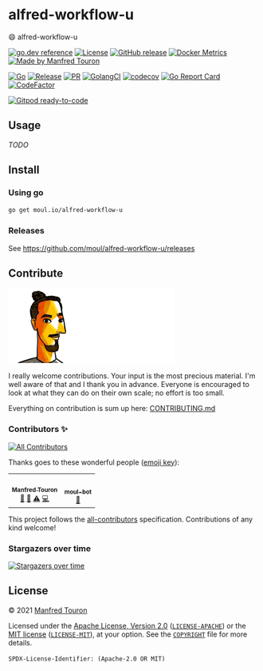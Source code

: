 # alfred-workflow-u

:smile: alfred-workflow-u

[![go.dev reference](https://img.shields.io/badge/go.dev-reference-007d9c?logo=go&logoColor=white)](https://pkg.go.dev/moul.io/alfred-workflow-u)
[![License](https://img.shields.io/badge/license-Apache--2.0%20%2F%20MIT-%2397ca00.svg)](https://github.com/moul/alfred-workflow-u/blob/master/COPYRIGHT)
[![GitHub release](https://img.shields.io/github/release/moul/alfred-workflow-u.svg)](https://github.com/moul/alfred-workflow-u/releases)
[![Docker Metrics](https://images.microbadger.com/badges/image/moul/alfred-workflow-u.svg)](https://microbadger.com/images/moul/alfred-workflow-u)
[![Made by Manfred Touron](https://img.shields.io/badge/made%20by-Manfred%20Touron-blue.svg?style=flat)](https://manfred.life/)

[![Go](https://github.com/moul/alfred-workflow-u/workflows/Go/badge.svg)](https://github.com/moul/alfred-workflow-u/actions?query=workflow%3AGo)
[![Release](https://github.com/moul/alfred-workflow-u/workflows/Release/badge.svg)](https://github.com/moul/alfred-workflow-u/actions?query=workflow%3ARelease)
[![PR](https://github.com/moul/alfred-workflow-u/workflows/PR/badge.svg)](https://github.com/moul/alfred-workflow-u/actions?query=workflow%3APR)
[![GolangCI](https://golangci.com/badges/github.com/moul/alfred-workflow-u.svg)](https://golangci.com/r/github.com/moul/alfred-workflow-u)
[![codecov](https://codecov.io/gh/moul/alfred-workflow-u/branch/master/graph/badge.svg)](https://codecov.io/gh/moul/alfred-workflow-u)
[![Go Report Card](https://goreportcard.com/badge/moul.io/alfred-workflow-u)](https://goreportcard.com/report/moul.io/alfred-workflow-u)
[![CodeFactor](https://www.codefactor.io/repository/github/moul/alfred-workflow-u/badge)](https://www.codefactor.io/repository/github/moul/alfred-workflow-u)

[![Gitpod ready-to-code](https://img.shields.io/badge/Gitpod-ready--to--code-blue?logo=gitpod)](https://gitpod.io/#https://github.com/moul/alfred-workflow-u)

## Usage

*TODO*

## Install

### Using go

```sh
go get moul.io/alfred-workflow-u
```

### Releases

See https://github.com/moul/alfred-workflow-u/releases

## Contribute

![Contribute <3](https://raw.githubusercontent.com/moul/moul/master/contribute.gif)

I really welcome contributions.
Your input is the most precious material.
I'm well aware of that and I thank you in advance.
Everyone is encouraged to look at what they can do on their own scale;
no effort is too small.

Everything on contribution is sum up here: [CONTRIBUTING.md](./CONTRIBUTING.md)

### Contributors ✨

<!-- ALL-CONTRIBUTORS-BADGE:START - Do not remove or modify this section -->
[![All Contributors](https://img.shields.io/badge/all_contributors-2-orange.svg)](#contributors)
<!-- ALL-CONTRIBUTORS-BADGE:END -->

Thanks goes to these wonderful people ([emoji key](https://allcontributors.org/docs/en/emoji-key)):

<!-- ALL-CONTRIBUTORS-LIST:START - Do not remove or modify this section -->
<!-- prettier-ignore-start -->
<!-- markdownlint-disable -->
<table>
  <tr>
    <td align="center"><a href="http://manfred.life"><img src="https://avatars1.githubusercontent.com/u/94029?v=4" width="100px;" alt=""/><br /><sub><b>Manfred Touron</b></sub></a><br /><a href="#maintenance-moul" title="Maintenance">🚧</a> <a href="https://github.com/moul/alfred-workflow-u/commits?author=moul" title="Documentation">📖</a> <a href="https://github.com/moul/alfred-workflow-u/commits?author=moul" title="Tests">⚠️</a> <a href="https://github.com/moul/alfred-workflow-u/commits?author=moul" title="Code">💻</a></td>
    <td align="center"><a href="https://manfred.life/moul-bot"><img src="https://avatars1.githubusercontent.com/u/41326314?v=4" width="100px;" alt=""/><br /><sub><b>moul-bot</b></sub></a><br /><a href="#maintenance-moul-bot" title="Maintenance">🚧</a></td>
  </tr>
</table>

<!-- markdownlint-enable -->
<!-- prettier-ignore-end -->
<!-- ALL-CONTRIBUTORS-LIST:END -->

This project follows the [all-contributors](https://github.com/all-contributors/all-contributors)
specification. Contributions of any kind welcome!

### Stargazers over time

[![Stargazers over time](https://starchart.cc/moul/alfred-workflow-u.svg)](https://starchart.cc/moul/alfred-workflow-u)

## License

© 2021   [Manfred Touron](https://manfred.life)

Licensed under the [Apache License, Version 2.0](https://www.apache.org/licenses/LICENSE-2.0)
([`LICENSE-APACHE`](LICENSE-APACHE)) or the [MIT license](https://opensource.org/licenses/MIT)
([`LICENSE-MIT`](LICENSE-MIT)), at your option.
See the [`COPYRIGHT`](COPYRIGHT) file for more details.

`SPDX-License-Identifier: (Apache-2.0 OR MIT)`

